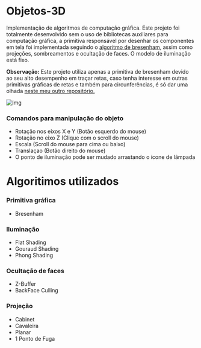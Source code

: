 # Objetos-3D

Implementação de algoritmos de computação gráfica. Este projeto foi totalmente desenvolvido sem o uso de bibliotecas auxiliares para computação gráfica, a primitiva responsável por desenhar os componentes em tela foi implementada seguindo o [algoritmo de bresenham](https://pt.qwe.wiki/wiki/Bresenham%27s_line_algorithm), assim como projeções, sombreamentos e ocultação de faces. O modelo de iluminação está fixo.

**Observação:** Este projeto utiliza apenas a primitiva de bresenham devido ao seu alto desempenho em traçar retas, caso tenha interesse em outras primitivas gráficas de retas e também para circunferências, é só dar uma olhada [neste meu outro repositório.](https://github.com/AlekOliveira/PrimitivasGraficas)

![img](https://user-images.githubusercontent.com/48293550/71787846-57874100-2ffb-11ea-87be-3facd89b761d.png)

### Comandos para manipulação do objeto
- Rotação nos eixos X e Y (Botão esquerdo do mouse)
- Rotação no eixo Z (Clique com o scroll do mouse)
- Escala (Scroll do mouse para cima ou baixo)
- Translaçao (Botão direito do mouse)
- O ponto de iluminação pode ser mudado arrastando o ícone de lâmpada

# Algoritimos utilizados
### Primitiva gráfica
- Bresenham

### Iluminação
- Flat Shading
- Gouraud Shading
- Phong Shading

### Ocultação de faces
- Z-Buffer
- BackFace Culling

### Projeção
- Cabinet
- Cavaleira
- Planar
- 1 Ponto de Fuga






